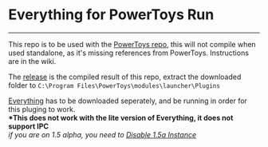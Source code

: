 # Everything for PowerToys Run
---
This repo is to be used with the [PowerToys repo](https://github.com/microsoft/PowerToys), this will not compile when used standalone, as it's missing references from PowerToys. Instructions are in the wiki.

The [release](https://github.com/lin-ycv/EverythingPowerToys/releases) is the compiled result of this repo, extract the downloaded folder to `C:\Program Files\PowerToys\modules\launcher\Plugins`

[Everything](https://www.voidtools.com/downloads/) has to be downloaded seperately, and be running in order for this pluging to work.<br>
**\*This does not work with the lite version of Everything, it does not support IPC**<br>
*if you are on 1.5 alpha, you need to [Disable 1.5a Instance](http://www.voidtools.com/forum/viewtopic.php?f=12&t=9799#instance)*
